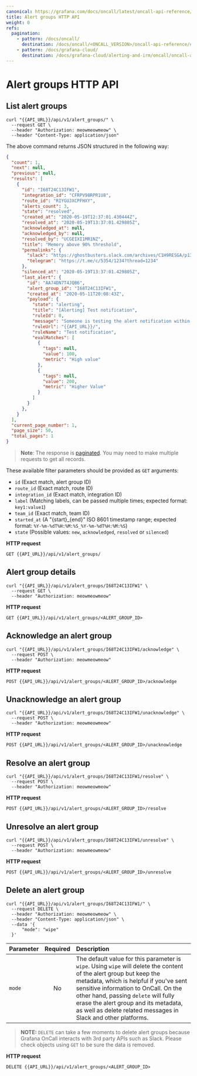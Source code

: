 ```yaml
---
canonical: https://grafana.com/docs/oncall/latest/oncall-api-reference/alertgroups/
title: Alert groups HTTP API
weight: 0
refs:
  pagination:
    - pattern: /docs/oncall/
      destination: /docs/oncall/<ONCALL_VERSION>/oncall-api-reference/#pagination
    - pattern: /docs/grafana-cloud/
      destination: /docs/grafana-cloud/alerting-and-irm/oncall/oncall-api-reference/#pagination
---
```


# Alert groups HTTP API

## List alert groups

```shell
curl "{{API_URL}}/api/v1/alert_groups/" \
  --request GET \
  --header "Authorization: meowmeowmeow" \
  --header "Content-Type: application/json"
```

The above command returns JSON structured in the following way:

```json
{
  "count": 1,
  "next": null,
  "previous": null,
  "results": [
    {
      "id": "I68T24C13IFW1",
      "integration_id": "CFRPV98RPR1U8",
      "route_id": "RIYGUJXCPFHXY",
      "alerts_count": 3,
      "state": "resolved",
      "created_at": "2020-05-19T12:37:01.430444Z",
      "resolved_at": "2020-05-19T13:37:01.429805Z",
      "acknowledged_at": null,
      "acknowledged_by": null,
      "resolved_by": "UCGEIXI1MR1NZ",
      "title": "Memory above 90% threshold",
      "permalinks": {
        "slack": "https://ghostbusters.slack.com/archives/C1H9RESGA/p135854651500008",
        "telegram": "https://t.me/c/5354/1234?thread=1234"
      },
      "silenced_at": "2020-05-19T13:37:01.429805Z",
      "last_alert": {
        "id": "AA74DN7T4JQB6",
        "alert_group_id": "I68T24C13IFW1",
        "created_at": "2020-05-11T20:08:43Z",
        "payload": {
          "state": "alerting",
          "title": "[Alerting] Test notification",
          "ruleId": 0,
          "message": "Someone is testing the alert notification within Grafana.",
          "ruleUrl": "{{API_URL}}/",
          "ruleName": "Test notification",
          "evalMatches": [
            {
              "tags": null,
              "value": 100,
              "metric": "High value"
            },
            {
              "tags": null,
              "value": 200,
              "metric": "Higher Value"
            }
          ]
        }
      },
    }
  ],
  "current_page_number": 1,
  "page_size": 50,
  "total_pages": 1
}
```

> **Note**: The response is [paginated](ref:pagination). You may need to make multiple requests to get all records.

These available filter parameters should be provided as `GET` arguments:

- `id` (Exact match, alert group ID)
- `route_id` (Exact match, route ID)
- `integration_id` (Exact match, integration ID)
- `label` (Matching labels, can be passed multiple times; expected format: `key1:value1`)
- `team_id` (Exact match, team ID)
- `started_at` (A "{start}_{end}" ISO 8601 timestamp range; expected format: `%Y-%m-%dT%H:%M:%S_%Y-%m-%dT%H:%M:%S`)
- `state` (Possible values: `new`, `acknowledged`, `resolved` or `silenced`)

**HTTP request**

`GET {{API_URL}}/api/v1/alert_groups/`

## Alert group details

```shell
curl "{{API_URL}}/api/v1/alert_groups/I68T24C13IFW1" \
  --request GET \
  --header "Authorization: meowmeowmeow"
```

**HTTP request**

`GET {{API_URL}}/api/v1/alert_groups/<ALERT_GROUP_ID>`

## Acknowledge an alert group

```shell
curl "{{API_URL}}/api/v1/alert_groups/I68T24C13IFW1/acknowledge" \
  --request POST \
  --header "Authorization: meowmeowmeow"
```

**HTTP request**

`POST {{API_URL}}/api/v1/alert_groups/<ALERT_GROUP_ID>/acknowledge`

## Unacknowledge an alert group

```shell
curl "{{API_URL}}/api/v1/alert_groups/I68T24C13IFW1/unacknowledge" \
  --request POST \
  --header "Authorization: meowmeowmeow"
```

**HTTP request**

`POST {{API_URL}}/api/v1/alert_groups/<ALERT_GROUP_ID>/unacknowledge`

## Resolve an alert group

```shell
curl "{{API_URL}}/api/v1/alert_groups/I68T24C13IFW1/resolve" \
  --request POST \
  --header "Authorization: meowmeowmeow"
```

**HTTP request**

`POST {{API_URL}}/api/v1/alert_groups/<ALERT_GROUP_ID>/resolve`

## Unresolve an alert group

```shell
curl "{{API_URL}}/api/v1/alert_groups/I68T24C13IFW1/unresolve" \
  --request POST \
  --header "Authorization: meowmeowmeow"
```

**HTTP request**

`POST {{API_URL}}/api/v1/alert_groups/<ALERT_GROUP_ID>/unresolve`

## Delete an alert group

```shell
curl "{{API_URL}}/api/v1/alert_groups/I68T24C13IFW1/" \
  --request DELETE \
  --header "Authorization: meowmeowmeow" \
  --header "Content-Type: application/json" \
  --data '{
      "mode": "wipe"
  }'
```

| Parameter | Required | Description                                                                                                                                                                                                                                                                                                                                             |
|-----------|:--------:|:--------------------------------------------------------------------------------------------------------------------------------------------------------------------------------------------------------------------------------------------------------------------------------------------------------------------------------------------------------|
| `mode`    |    No    | The default value for this parameter is `wipe`. Using `wipe` will delete the content of the alert group but keep the metadata, which is helpful if you've sent sensitive information to OnCall. On the other hand, passing `delete` will fully erase the alert group and its metadata, as well as delete related messages in Slack and other platforms. |

> **NOTE:** `DELETE` can take a few moments to delete alert groups because Grafana OnCall interacts with 3rd party APIs
> such as Slack. Please check objects using `GET` to be sure the data is removed.

**HTTP request**

`DELETE {{API_URL}}/api/v1/alert_groups/<ALERT_GROUP_ID>`
